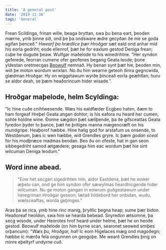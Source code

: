 ```yaml
---
title: 'A general post'
date: '2019-11-16'
tags: 'General'
---
```


Frean Scildinga, frinan wille, beaga bryttan, swa þu bena eart, þeoden mærne, ymb þinne sið, ond þe þa ondsware ædre gecyðan ðe me se goda agifan þenceð." *Hwearf þa hrædlice þær Hroðgar* sæt eald ond anhar mid his eorla gedriht; eode ellenrof, þæt he for eaxlum gestod Deniga frean; cuþe he duguðe þeaw. Wulfgar maðelode to his winedrihtne. "Her syndon geferede, feorran cumene ofer geofenes begang Geata leode; þone yldestan oretmecgas [Beowulf](#beowulf) nemnað. Hy benan synt þæt hie, þeoden min, wið þe moton wordum wrixlan. No ðu him wearne geteoh ðinra gegncwida, glædman Hroðgar. Hy on wiggetawum wyrðe þinceað eorla geæhtlan; huru se aldor deah, se þæm heaðorincum hider wisade.".

## Hroðgar maþelode, helm Scyldinga:

"Ic hine cuðe cnihtwesende. Wæs his ealdfæder Ecgþeo haten, ðæm to ham forgeaf Hreþel Geata angan dohtor; is his eafora nu heard her cumen, sohte holdne wine. Ðonne sægdon þæt sæliþende, þa ðe gifsceattas Geata fyredon þyder to þance, þæt he þritiges manna mægencræft on his mundgripe. Heaþorof hæbbe. Hine halig god for arstafum us onsende, to Westdenum, þæs ic wen hæbbe, wið Grendles gryre. Ic þæm *godan sceal* for his modþræce madmas beodan. Beo ðu on ofeste, hat in gan seon sibbegedriht samod ætgædere; gesaga him eac wordum þæt hie sint wilcuman Deniga leodum." 

## Word inne abead.

>"Eow het secgan sigedrihten min, aldor Eastdena, þæt he eower æþelu can, ond ge him syndon ofer sæwylmas heardhicgende hider wilcuman. Nu ge moton gangan in eowrum guðgeatawum under heregriman Hroðgar geseon; lætað hildebord her onbidan, wudu, wælsceaftas, worda geþinges."

Aras þa se rica, ymb hine rinc manig, þryðlic þegna heap; sume þær bidon. Heaðoreaf heoldon, swa him se hearda bebead. Snyredon ætsomne, þa secg wisode, under Heorotes hrof heard under helme, þæt he on heoðe gestod. Beowulf maðelode (on him byrne scan, searonet seowed smiþes orþancum): "*Wæs þu, Hroðgar, hal!* Ic eom Higelaces mæg ond magoðegn; hæbbe ic mærða fela ongunnen on geogoþe. Me wearð Grendles þing on minre eþeltyrf undyrne cuð.
